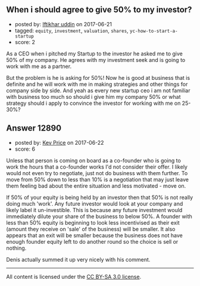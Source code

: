 ## When i should agree to give 50% to my investor?

- posted by: [Iftikhar uddin](https://stackexchange.com/users/4769015/iftikhar-uddin) on 2017-06-21
- tagged: `equity`, `investment`, `valuation`, `shares`, `yc-how-to-start-a-startup`
- score: 2

As a CEO when i pitched my Startup to the investor he asked me to give 50% of my company. He agrees with my investment seek and is going to work with me as a partner. 

But the problem is he is asking for 50%! Now he is good at business that is definite and he will work with me in making strategies and other things for company side by side. And yeah as every new startup ceo i am not familiar with business too much so should i give him my company 50% or what strategy should i apply to convince the investor for working with me on 25-30%?



## Answer 12890

- posted by: [Kev Price](https://stackexchange.com/users/1109274/kev-price) on 2017-06-22
- score: 6

Unless that person is coming on board as a co-founder who is going to work the hours that a co-founder works I'd not consider their offer. I likely would not even try to negotiate, just not do business with them further. To move from 50% down to less than 10% is a negotiation that may just leave them feeling bad about the entire situation and less motivated - move on.

If 50% of your equity is being held by an investor then that 50% is not really doing much 'work'. Any future investor would look at your company and likely label it un-investible. This is because any future investment would immediately dilute your share of the business to below 50%. A founder with less than 50% equity is beginning to look less incentivised as their exit (amount they receive on 'sale' of the business) will be smaller. It also appears that an exit will be smaller because the business does not have enough founder equity left to do another round so the choice is sell or nothing.

Denis actually summed it up very nicely with his comment.



---

All content is licensed under the [CC BY-SA 3.0 license](https://creativecommons.org/licenses/by-sa/3.0/).
